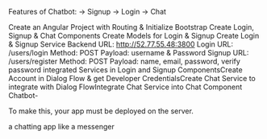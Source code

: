 

Features of Chatbot:
-> Signup
-> Login
-> Chat

Create an Angular Project with Routing & Initialize Bootstrap
Create Login, Signup & Chat Components
Create Models for Login & Signup
Create Login & Signup Service
Backend URL: http://52.77.55.48:3800
Login URL: /users/login
Method: POST
Payload: username & Password
Signup URL: /users/register
Method: POST
Payload: name, email, password, verify password integrated Services in Login and Signup ComponentsCreate Account in Dialog Flow & get Developer CredentialsCreate Chat Service to integrate with Dialog FlowIntegrate Chat Service into Chat Component
Chatbot-

To make this, your app must be deployed on the server.

a chatting app like a messenger

